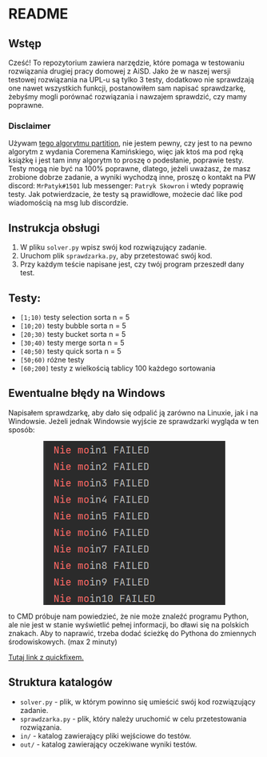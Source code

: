 # README

## Wstęp

Cześć! To repozytorium zawiera narzędzie, które pomaga w testowaniu rozwiązania drugiej pracy domowej z AiSD.
Jako że w naszej wersji testowej rozwiązania na UPL-u są tylko 3 testy, dodatkowo nie sprawdzają one nawet wszystkich funkcji,
postanowiłem sam napisać sprawdzarkę, żebyśmy mogli porównać rozwiązania i nawzajem sprawdzić, czy mamy poprawne.

### Disclaimer
Używam [tego algorytmu partition](https://imgur.com/a/xIP3Ysj), nie jestem pewny, czy jest to na pewno algorytm z wydania Coremena Kamińskiego,
więc jak ktoś ma pod ręką książkę i jest tam inny algorytm to proszę o podesłanie, poprawie testy.
Testy mogą nie być na 100% poprawne, dlatego, jeżeli uważasz, że masz zrobione dobrze zadanie,
a wyniki wychodzą inne,
proszę o kontakt na PW discord: `MrPatyk#1501` lub messenger: `Patryk Skowron`
i wtedy poprawię testy. Jak potwierdzacie, że testy są prawidłowe, możecie dać like pod wiadomością na msg lub discordzie.

## Instrukcja obsługi

1. W pliku `solver.py` wpisz swój kod rozwiązujący zadanie.
2. Uruchom plik `sprawdzarka.py`, aby przetestować swój kod.
3. Przy każdym teście napisane jest, czy twój program przeszedł dany test.

## Testy:

- `[1;10)` testy selection sorta n = 5
- `[10;20)` testy bubble sorta n = 5
- `[20;30)` testy bucket sorta n = 5
- `[30;40)` testy merge sorta n = 5 
- `[40;50)` testy quick sorta n = 5
- `[50;60)` różne testy
- `[60;200]` testy z wielkością tablicy 100 każdego sortowania


## Ewentualne błędy na Windows
Napisałem sprawdzarkę, aby dało się odpalić ją zarówno na Linuxie, jak i na Windowsie. Jeżeli jednak Windowsie wyjście ze sprawdzarki wygląda w ten sposób:

<img src="windows.png" alt="zdjęcie" style="display: block; margin: 0 auto;">

to CMD próbuje nam powiedzieć, że nie może znaleźć programu Python, ale nie jest w stanie wyświetlić pełnej informacji, bo dławi się na polskich znakach. Aby to naprawić, trzeba dodać ścieżkę do Pythona do zmiennych środowiskowych. (max 2 minuty)

[Tutaj link z quickfixem.](https://inferiordatascience.com/jak-dodac-pythona-do-path-windows-10/)

## Struktura katalogów

- `solver.py` - plik, w którym powinno się umieścić swój kod rozwiązujący zadanie.
- `sprawdzarka.py` - plik, który należy uruchomić w celu przetestowania rozwiązania.
- `in/` - katalog zawierający pliki wejściowe do testów.
- `out/` - katalog zawierający oczekiwane wyniki testów.

